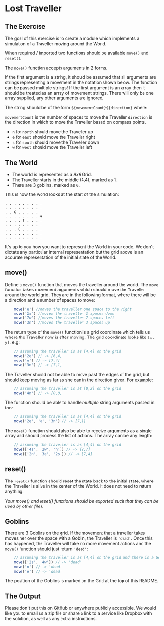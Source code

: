 # Lost Traveller

## The Exercise

The goal of this exercise is to create a module which implements a simulation of a Traveller moving
around the World.

When required / imported two functions should be available `move()` and `reset()`.

The `move()` function accepts arguments in 2 forms.

If the first argument is a string, it should be assumed that all arguments are strings representing
a movement in the notation shown below. The function can be passed multiple strings! If the first
argument is an array then it should be treated as an array of movement strings. There will only be
one array supplied, any other arguments are ignored.

The string should be of the form `${movementCount}${direction}` where:

`movementCount` is the number of spaces to move the Traveller
`direction` is the direction in which to move the Traveller based on compass points.
  * `n` for `north` should move the Traveller up
  * `e` for `east` should move the Traveller right
  * `s` for `south` should move the Traveller down
  * `w` for `west` should move the Traveller left

## The World

* The world is represented as a *9x9* Grid.
* The Traveller starts in the middle (4,4), marked as `T`.
* There are 3 goblins, marked as `G`.

This is how the world looks at the start of the simulation:

```
. . . . . . . . .
. . . . . . . . .
. . G . . . . . .
. . . . . . . . G
. . . . T . . . .
. . . . . . . . .
. . . G . . . . .
. . . . . . . . .
. . . . . . . . .
```

It's up to you how you want to represent the World in your code. We don't dictate any particular
internal representation but the grid above is an accurate representation of the initial state of
the World.

## move()

Define a `move()` function that moves the traveller around the world. The `move` function takes
movement arguments which should move the Traveller around the world grid. They are in the following
format, where there will be a direction and a number of spaces to move:

```javascript
    move('e') //moves the traveller one space to the right
    move('2s') //moves the traveller 2 spaces down
    move('7w') //moves the traveller 7 spaces left
    move('3n') //moves the traveller 3 spaces up
```

The return type of the `move()` function is a grid coordinate which tells us where the Traveller
now is after moving. The grid coordinate looks like `[x, y]`. e.g:

```javascript
    // assuming the traveller is as [4,4] on the grid
    move('2e') // -> [6,4]
    move('e') // -> [7,4]
    move('3n') // -> [7,1]
```

The Traveller should not be able to move past the edges of the grid, but should keep moving as far
as she can in the direction given. For example:

```javascript
    // assuming the traveller is at [0,2] on the grid
    move('4n') // -> [0,0]
```

The function should be able to handle *multiple* string arguments passed in too:

```javascript
    // assuming the traveller is as [4,4] on the grid
    move('2e', 'e', '3n') // -> [7,1]
```

The `move()` function should also be able to receive arguments as a single array and should process
the list of actions. The array can be any length:

```javascript
    // assuming the traveller is as [4,4] on the grid
    move(['4s', '2w', 'n']) // -> [2,7]
    move(['2n', '3e', '2s']) // -> [7,4]
```

## reset()

The `reset()` function should reset the state back to the initial state, where the Traveller is
alive in the center of the World. It does not need to return anything.

*Your move() and reset() functions should be exported such that they can be used by other files.*

## Goblins

There are 3 Goblins on the grid. If the movement that a traveller takes moves her over the space
with a Goblin, the Traveller is `'dead'`. Once this has happened, the Traveller will take no more
movement actions and the `move()` function should just return `'dead'`:


```javascript
    // assuming the traveller is as [4,4] on the grid and there is a Goblin at [3,6]
    move(['2s', '4w']) // -> 'dead'
    move('n') // -> 'dead'
    move('e') // -> 'dead'
```

The position of the Goblins is marked on the Grid at the top of this README.

## The Output

Please don't put this on GitHub or anywhere publicly accessible. We would like you to email us a
zip file or share a link to a service like Dropbox with the solution, as well as any extra
instructions.
